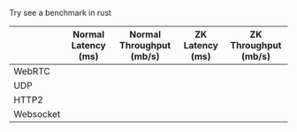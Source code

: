 Try see a benchmark in rust 


| | Normal Latency (ms) | Normal Throughput (mb/s) | ZK Latency (ms) | ZK Throughput (mb/s) |
| -- | -- | -- | -- | -- |
| WebRTC |   |   |   |  |
| UDP |   |   |   |  |
| HTTP2 |   |   |   |  | 
| Websocket |   |   |   |  |
